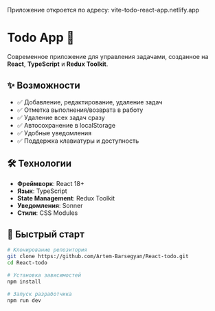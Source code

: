 Приложение откроется по адресу: vite-todo-react-app.netlify.app


# Todo App 📝

Современное приложение для управления задачами, созданное на **React**, **TypeScript** и **Redux Toolkit**.

## ✨ Возможности

- ✅ Добавление, редактирование, удаление задач
- ✅ Отметка выполнения/возврата в работу
- ✅ Удаление всех задач сразу
- ✅ Автосохранение в localStorage
- ✅ Удобные уведомления
- ✅ Поддержка клавиатуры и доступность

## 🛠️ Технологии

- **Фреймворк**: React 18+
- **Язык**: TypeScript
- **State Management**: Redux Toolkit
- **Уведомления**: Sonner
- **Стили**: CSS Modules

## 🚀 Быстрый старт

```bash
# Клонирование репозитория
git clone https://github.com/Artem-Barsegyan/React-todo.git
cd React-todo

# Установка зависимостей
npm install

# Запуск разработчика
npm run dev
